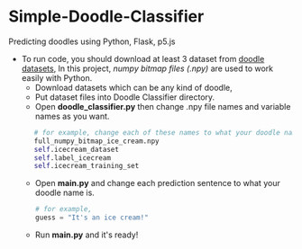 # Simple-Doodle-Classifier
Predicting doodles using Python, Flask, p5.js


* To run code, you should download at least 3 dataset from [doodle datasets](https://github.com/googlecreativelab/quickdraw-dataset "quickdraw-dataset"), In this project, _numpy bitmap files (.npy)_ are used to work easily with Python.
  * Download datasets which can be any kind of doodle,
  * Put dataset files into Doodle Classifier directory.  
  * Open **doodle_classifier.py** then change .npy file names and variable names as you want.
  ```python
     # for example, change each of these names to what your doodle name is.
     full_numpy_bitmap_ice_cream.npy
     self.icecream_dataset
     self.label_icecream
     self.icecream_training_set
  ``` 
  * Open **main.py** and change each prediction sentence to what your doodle name is.
     ```python
     # for example,
     guess = "It's an ice cream!"
     ``` 
  * Run **main.py** and it's ready!
